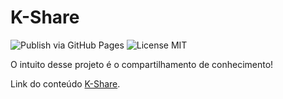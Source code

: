 # K-Share

![Publish via GitHub Pages](https://github.com/OBTH/k-share/workflows/Publish%20via%20GitHub%20Pages/badge.svg?branch=master)
![License MIT](https://img.shields.io/badge/License-MIT-success.svg)

O intuito desse projeto é o compartilhamento de conhecimento!

Link do conteúdo [K-Share](https://obth.github.io/k-share/).
